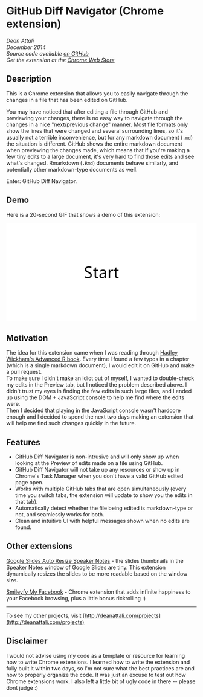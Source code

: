 # GitHub Diff Navigator (Chrome extension)

_Dean Attali_    
_December 2014_    
_Source code available [on GitHub](https://github.com/daattali/github-diff-navigator-extension)_     
_Get the extension at the [Chrome Web Store](https://chrome.google.com/webstore/detail/github-diff-navigator/aoojogkiedabnddmokieplfnmjehlneo)_  


## Description

This is a Chrome extension that allows you to easily navigate through the changes in a file that has been edited on GitHub.  

You may have noticed that after editing a file through GitHub and previewing your changes, there is no easy way to navigate through the changes in a nice "next/previous change" manner.
Most file formats only show the lines that were changed and several surrounding lines, so it's usually not a terrible inconvenience, but for any markdown document (`.md`) the situation is different.
GitHub shows the entire markdown document when previewing the changes made, which means that if you're making a few tiny edits to a large document, it's very hard to find those edits and see what's changed.  Rmarkdown (`.Rmd`) documents behave similarly, and potentially other markdown-type documents as well.

Enter: GitHub Diff Navigator.


## Demo

Here is a 20-second GIF that shows a demo of this extension:

![Demo](./img/doc/demo.gif)

## Motivation

The idea for this extension came when I was reading through [Hadley Wickham's Advanced R book](http://adv-r.had.co.nz/).
Every time I found a few typos in a chapter (which is a single markdown document), I would edit it on GitHub and make a pull request.  
To make sure I didn't make an idiot out of myself, I wanted to double-check my edits in the Preview tab, but I noticed the problem described above. I didn't trust my eyes in finding the few edits in such large files, and I ended up using the DOM + JavaScript console to help me find where the edits were.  
Then I decided that playing in the JavaScript console wasn't hardcore enough and I decided to spend the next two days making an extension that will help me find such changes quickly in the future.


## Features

- GitHub Diff Navigator is non-intrusive and will only show up when looking at the Preview of edits made on a file using GitHub.    
- GitHub Diff Navigator will not take up any resources or show up in Chrome's Task Manager when you don't have a valid GitHub edited page open.   
- Works with multiple GitHub tabs that are open simultaneously (every time you switch tabs, the extension will update to show you the edits in that tab).   
- Automatically detect whether the file being edited is markdown-type or not, and seamlessly works for both.  
- Clean and intuitive UI with helpful messages shown when no edits are found.


## Other extensions

[Google Slides Auto Resize Speaker Notes](https://github.com/daattali/gslides-betternotes-extension) - the slides thumbnails in the Speaker Notes window of Google Slides are tiny. This extension dynamically resizes the slides to be more readable based on the window size.

[Smileyfy My Facebook](https://github.com/daattali/smileyfy-my-facebook-extension) - Chrome extension that adds infinite happiness to your Facebook browsing, plus a little bonus rickrolling :) 

---

To see my other projects, visit [http://deanattali.com/projects](http://deanattali.com/projects)


## Disclaimer

I would not advise using my code as a template or resource for learning how to write Chrome extensions.  I learned how to write the extension and fully built it within two days, so I'm not sure what the best practices are and how to properly organize the code.  It was just an excuse to test out how Chrome extensions work.  I also left a little bit of ugly code in there -- please dont judge :)
